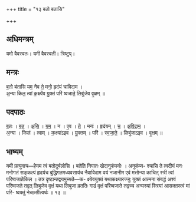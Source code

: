+++
title = "१३ बतो बतासि"

+++
## अधिमन्त्रम्
यमो वैवस्वतः। यमी वैवस्वती। त्रिष्टुप्।

## मन्त्रः
ब॒तो ब॑तासि यम॒ नैव ते॒ मनो॒ हृद॑यं चाविदाम ।  
अ॒न्या किल॒ त्वां क॒क्ष्ये॑व यु॒क्तं परि॑ ष्वजाते॒ लिबु॑जेव वृ॒क्षम् ॥

## पदपाठः
ब॒तः । ब॒त॒ । अ॒सि॒ । य॒म॒ । न । ए॒व । ते॒ । मनः॑ । हृद॑यम् । च॒ । अ॒वि॒दा॒म॒ ।  
अ॒न्या । किल॑ । त्वाम् । क॒क्ष्या॑ऽइव । यु॒क्तम् । परि॑ । स्व॒जा॒ते॒ । लिबु॑जाऽइव । वृ॒क्षम् ॥

## भाष्यम्
यमी प्रत्युवाच—हेयम त्वं बतोदुर्बलोसि । बतेति निपातः खेदानुकंपयोः । अनुकंप्य- श्चासि ते त्वदीयं मनः मनोगतं सङ्कल्पं हृदयंच बुद्धिगतमध्यवसायंच नैवाविदाम वयं नजानीम एवं मत्तोन्या काचित् स्त्री त्वां परिष्वजातेकिल । तत्र दृष्टान्तद्वयमुच्यते—क- क्ष्येवयुक्तं यथाकक्ष्यारज्जुः युक्तं आत्मना संबद्धं अश्वं परिष्वजते तद्वत् लिबुजेव वृक्षं यथा लिबुजा व्रततिः गाढं वृक्षं परिष्वजाते तद्वच्च अन्यस्यां स्त्रियां आसक्तस्त्वं मां परि- ष्वक्तुं नेच्छसीत्यर्थः ॥ १३ ॥